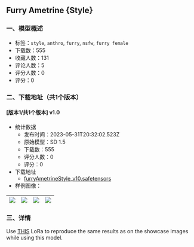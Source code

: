 ## Furry Ametrine {Style}
### 一、模型概述

- 标签：`style`, `anthro`, `furry`, `nsfw`, `furry female`
- 下载数：555
- 收藏人数：131
- 评论人数：5
- 评分人数：0
- 评分：0

### 二、下载地址（共1个版本）

#### [版本1/共1个版本] v1.0

- 统计数据
  - 发布时间：2023-05-31T20:32:02.523Z
  - 原始模型：SD 1.5
  - 下载数：555
  - 评分人数：0
  - 评分：0
- 下载地址
  - [furryAmetrineStyle_v10.safetensors](https://civitai.com/api/download/models/83098)
- 样例图像：

| <img src="https://image.civitai.com/xG1nkqKTMzGDvpLrqFT7WA/56159e8e-7bb6-4cfd-b29d-a5344d75dfc2/width=450/936358.jpeg" /> | <img src="https://image.civitai.com/xG1nkqKTMzGDvpLrqFT7WA/c1ff7152-1e22-4eee-ae6a-f757890bbd88/width=450/968231.jpeg" /> | <img src="https://image.civitai.com/xG1nkqKTMzGDvpLrqFT7WA/ea42326a-47a9-438a-bdab-65f5fa7a1086/width=450/968232.jpeg" /> | <img src="https://image.civitai.com/xG1nkqKTMzGDvpLrqFT7WA/6c3e8dda-8c64-4fba-af38-2651834fc948/width=450/968234.jpeg" /> |
| ---- | ---- | ---- | ---- |


### 三、详情
<p>Use <a rel="ugc" href="https://civitai.com/models/75947/judyhopps">THIS</a> LoRa to reproduce the same results as on the showcase images while using this model.</p>